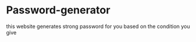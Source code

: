 # Password-generator
this website generates strong password for you based on the condition you give
